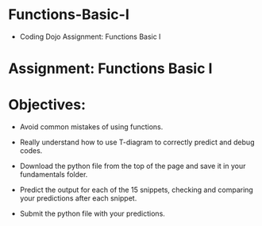 # Functions-Basic-I
* Coding Dojo Assignment: Functions Basic I

# Assignment: Functions Basic I

# Objectives:
* Avoid common mistakes of using functions.
* Really understand how to use T-diagram to correctly predict and debug codes.

* Download the python file from the top of the page and save it in your fundamentals folder.

* Predict the output for each of the 15 snippets, checking and comparing your predictions after each snippet.

* Submit the python file with your predictions.
